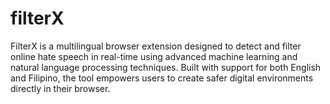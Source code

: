 # filterX
FilterX is a multilingual browser extension designed to detect and filter online hate speech in real-time using advanced machine learning and natural language processing techniques. Built with support for both English and Filipino, the tool empowers users to create safer digital environments directly in their browser.
